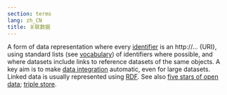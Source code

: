 ```yaml
---
section: terms
lang: zh_CN
title: 关联数据
---
```


A form of data representation where every [identifier](/glossary/en/terms/identifier/) is an http://... {URI}, using standard lists (see [vocabulary](/glossary/en/terms/vocabulary/)) of identifiers where possible, and where datasets include links to reference datasets of the same objects. A key aim is to make [data integration](/glossary/en/terms/data-integration/) automatic, even for large datasets. Linked data is usually represented using [RDF](/glossary/en/terms/rdf/). See also [five stars of open data](/glossary/en/terms/five-stars-of-open-data/); [triple store](/glossary/en/terms/triple-store/).